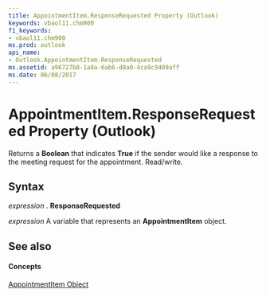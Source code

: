 ```yaml
---
title: AppointmentItem.ResponseRequested Property (Outlook)
keywords: vbaol11.chm900
f1_keywords:
- vbaol11.chm900
ms.prod: outlook
api_name:
- Outlook.AppointmentItem.ResponseRequested
ms.assetid: a96727b8-1a8a-6ab6-d8a0-4ca9c9409aff
ms.date: 06/08/2017
---
```



# AppointmentItem.ResponseRequested Property (Outlook)

Returns a  **Boolean** that indicates **True** if the sender would like a response to the meeting request for the appointment. Read/write.


## Syntax

 _expression_ . **ResponseRequested**

 _expression_ A variable that represents an **AppointmentItem** object.


## See also


#### Concepts


[AppointmentItem Object](appointmentitem-object-outlook.md)

